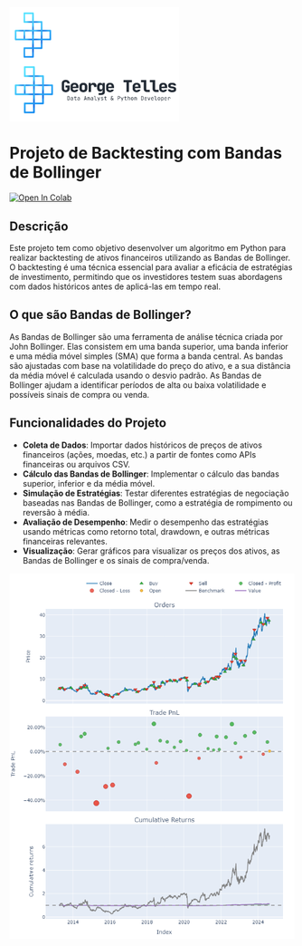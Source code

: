 <div>
  <img src="https://raw.githubusercontent.com/GeorgeTelles/georgetelles/f69531ec6b293b5148563588a764c010015d315e/logo_clara.png" alt="logo clara" width="300" style="display: inline-block; vertical-align: top; margin-right: 10px;">
  <img src="https://raw.githubusercontent.com/GeorgeTelles/georgetelles/f69531ec6b293b5148563588a764c010015d315e/logo_dark.png" alt="logo dark" width="300" style="display: inline-block; vertical-align: top;">
</div>

# Projeto de Backtesting com Bandas de Bollinger

[![Open In Colab](https://colab.research.google.com/assets/colab-badge.svg)](https://colab.research.google.com/github/GeorgeTelles/backtest_bollinger_bands/blob/main/Backtesting_Bandas_de_Bollinger.ipynb)

## Descrição

Este projeto tem como objetivo desenvolver um algoritmo em Python para realizar backtesting de ativos financeiros utilizando as Bandas de Bollinger. O backtesting é uma técnica essencial para avaliar a eficácia de estratégias de investimento, permitindo que os investidores testem suas abordagens com dados históricos antes de aplicá-las em tempo real.

## O que são Bandas de Bollinger?

As Bandas de Bollinger são uma ferramenta de análise técnica criada por John Bollinger. Elas consistem em uma banda superior, uma banda inferior e uma média móvel simples (SMA) que forma a banda central. As bandas são ajustadas com base na volatilidade do preço do ativo, e a sua distância da média móvel é calculada usando o desvio padrão. As Bandas de Bollinger ajudam a identificar períodos de alta ou baixa volatilidade e possíveis sinais de compra ou venda.

## Funcionalidades do Projeto

- **Coleta de Dados**: Importar dados históricos de preços de ativos financeiros (ações, moedas, etc.) a partir de fontes como APIs financeiras ou arquivos CSV.
- **Cálculo das Bandas de Bollinger**: Implementar o cálculo das bandas superior, inferior e da média móvel.
- **Simulação de Estratégias**: Testar diferentes estratégias de negociação baseadas nas Bandas de Bollinger, como a estratégia de rompimento ou reversão à média.
- **Avaliação de Desempenho**: Medir o desempenho das estratégias usando métricas como retorno total, drawdown, e outras métricas financeiras relevantes.
- **Visualização**: Gerar gráficos para visualizar os preços dos ativos, as Bandas de Bollinger e os sinais de compra/venda.

![Descrição da Imagem](https://github.com/GeorgeTelles/backtest_bollinger_bands/blob/b8cbe5123607acb6d7618d58ded20a157d99c83e/newplot%20(1).png)


